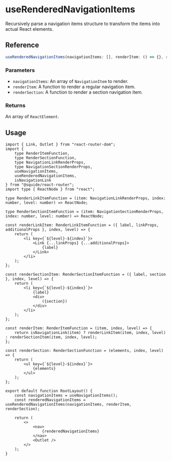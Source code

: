 # useRenderedNavigationItems

Recursively parse a navigation items structure to transform the items into actual React elements.

## Reference

```ts
useRenderedNavigationItems(navigationItems: [], renderItem: () => {}, renderSection: () => {})
```

### Parameters

- `navigationItems`: An array of `NavigationItem` to render.
- `renderItem`: A function to render a regular navigation item.
- `renderSection`: A function to render a section navigation item.

### Returns

An array of `ReactElement`.

## Usage

```tsx !#52 host/RootLayout.tsx
import { Link, Outlet } from "react-router-dom";
import { 
    type RenderItemFunction, 
    type RenderSectionFunction, 
    type NavigationLinkRenderProps, 
    type NavigationSectionRenderProps, 
    useNavigationItems, 
    useRenderedNavigationItems, 
    isNavigationLink 
} from "@squide/react-router";
import type { ReactNode } from "react";

type RenderLinkItemFunction = (item: NavigationLinkRenderProps, index: number, level: number) => ReactNode;

type RenderSectionItemFunction = (item: NavigationSectionRenderProps, index: number, level: number) => ReactNode;

const renderLinkItem: RenderLinkItemFunction = ({ label, linkProps, additionalProps }, index, level) => {
    return (
        <li key={`${level}-${index}`}>
            <Link {...linkProps} {...additionalProps}>
                {label}
            </Link>
        </li>
    );
};

const renderSectionItem: RenderSectionItemFunction = ({ label, section }, index, level) => {
    return (
        <li key={`${level}-${index}`}>
            {label}
            <div>
                ({section})
            </div>
        </li>
    );
};

const renderItem: RenderItemFunction = (item, index, level) => {
    return isNavigationLink(item) ? renderLinkItem(item, index, level) : renderSectionItem(item, index, level);
};

const renderSection: RenderSectionFunction = (elements, index, level) => {
    return (
        <ul key={`${level}-${index}`}>
            {elements}
        </ul>
    );
};

export default function RootLayout() {
    const navigationItems = useNavigationItems();
    const renderedNavigationItems = useRenderedNavigationItems(navigationItems, renderItem, renderSection);

    return (
        <>
            <nav>
                {renderedNavigationItems}
            </nav>
            <Outlet />
        </>
    );
}
```
